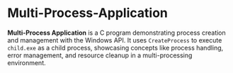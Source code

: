 # Multi-Process-Application
**Multi-Process Application** is a C program demonstrating process creation and management with the Windows API. It uses `CreateProcess` to execute `child.exe` as a child process, showcasing concepts like process handling, error management, and resource cleanup in a multi-processing environment.
